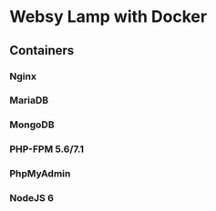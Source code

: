 # Websy Lamp with Docker

## Containers

### Nginx
### MariaDB
### MongoDB
### PHP-FPM 5.6/7.1
### PhpMyAdmin
### NodeJS 6
